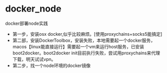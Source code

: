 # docker_node
docker部署node实践

- 第一步，安装osx docker,似乎比较麻烦。[使用proxychains+socks5能搞定]
- 第二部，安装DockerToolbox，安装失败，本地需要起一个docker服务，macos【linux能直接运行】需要起一个vm来运行host服务，已安装boot2docker。boot2docker init目前执行失败，尝试用proxychains来代理下载，明天试试vpn。
- 第二步，找一个node环境的docker镜像
